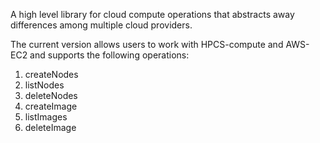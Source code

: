 A high level library for cloud compute operations that abstracts away differences among multiple cloud providers.

The current version allows users to work with HPCS-compute and AWS-EC2 and supports the following operations:

1. createNodes
2. listNodes
3. deleteNodes
4. createImage
5. listImages
6. deleteImage


